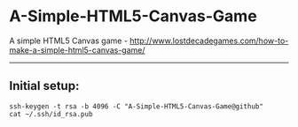# A-Simple-HTML5-Canvas-Game
A simple HTML5 Canvas game - http://www.lostdecadegames.com/how-to-make-a-simple-html5-canvas-game/

________________________________________________________________

## Initial setup:

	ssh-keygen -t rsa -b 4096 -C "A-Simple-HTML5-Canvas-Game@github"
	cat ~/.ssh/id_rsa.pub
